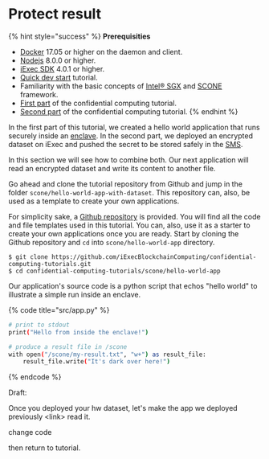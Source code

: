 # Protect result

{% hint style="success" %}
**Prerequisities**

* [Docker](https://docs.docker.com/install/) 17.05 or higher on the daemon and client.
* [Nodejs](https://nodejs.org) 8.0.0 or higher.
* [iExec SDK](https://www.npmjs.com/package/iexec) 4.0.1 or higher.
* [Quick dev start](../quick-start-for-developers.md) tutorial.
* Familiarity with the basic concepts of [Intel® SGX](intel-sgx-technology.md#intel-r-software-guard-extension-intel-r-sgx) and [SCONE](https://github.com/iExecBlockchainComputing/documentation/tree/1279416f007d16fd94a317e82c2d740a14ef4d2e/for-developers/confidential-computing/scone-framework.md#scone-framework) framework.
* [First part](create-your-first-sgx-app.md) of the confidential computing tutorial.
* [Second part](sgx-encrypted-dataset.md) of the confidential computing tutorial.
{% endhint %}

In the first part of this tutorial, we created a hello world application that runs securely inside an [enclave](intel-sgx-technology.md#enclave). In the second part, we deployed an encrypted dataset on iExec and pushed the secret to be stored safely in the [SMS](https://github.com/iExecBlockchainComputing/documentation/tree/1279416f007d16fd94a317e82c2d740a14ef4d2e/for-developers/confidential-computing/scone-framework.md#secret-management-service-sms).

In this section we will see how to combine both. Our next application will read an encrypted dataset and write its content to another file.

Go ahead and clone the tutorial repository from Github and jump in the folder `scone/hello-world-app-with-dataset`. This repository can, also, be used as a template to create your own applications.

For simplicity sake, a [Github repository](https://github.com/iExecBlockchainComputing/confidential-computing-tutorials.git) is provided. You will find all the code and file templates used in this tutorial. You can, also, use it as a starter to create your own applications once you are ready. Start by cloning the Github repository and `cd` into `scone/hello-world-app` directory.

```text
$ git clone https://github.com/iExecBlockchainComputing/confidential-computing-tutorials.git
$ cd confidential-computing-tutorials/scone/hello-world-app
```

Our application's source code is a python script that echos "hello world" to illustrate a simple run inside an enclave.

{% code title="src/app.py" %}
```bash
# print to stdout
print("Hello from inside the enclave!")

# produce a result file in /scone
with open("/scone/my-result.txt", "w+") as result_file:
    result_file.write("It's dark over here!")
```
{% endcode %}

Draft:

Once you deployed your hw dataset, let's make the app we deployed previously &lt;link&gt; read it.

change code

then return to tutorial.

